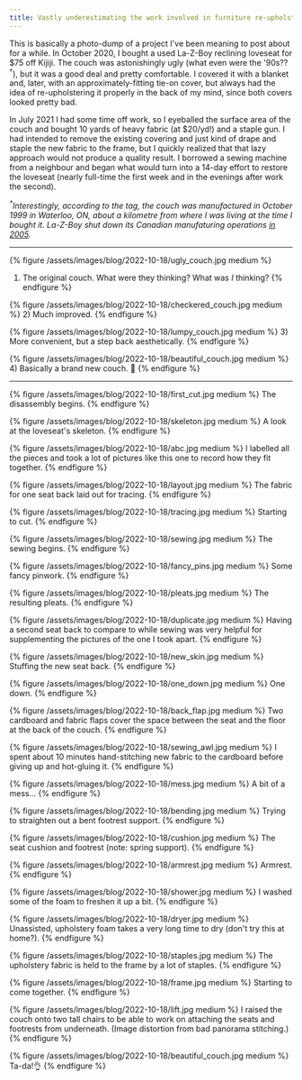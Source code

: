 ```yaml
---
title: Vastly underestimating the work involved in furniture re-upholstery
---
```


This is basically a photo-dump of a project I've been meaning to post about for a while. In October 2020, I bought a used La-Z-Boy reclining loveseat for $75 off Kijiji. The couch was astonishingly ugly (what even were the '90s??<sup>†</sup>), but it was a good deal and pretty comfortable. I covered it with a blanket and, later, with an approximately-fitting tie-on cover, but always had the idea of re-upholstering it properly in the back of my mind, since both covers looked pretty bad.

In July 2021 I had some time off work, so I eyeballed the surface area of the couch and bought 10 yards of heavy fabric (at $20/yd!) and a staple gun. I had intended to remove the existing covering and just kind of drape and staple the new fabric to the frame, but I quickly realized that that lazy approach would not produce a quality result. I borrowed a sewing machine from a neighbour and began what would turn into a 14-day effort to restore the loveseat (nearly full-time the first week and in the evenings after work the second).

*<sup>†</sup>Interestingly, according to the tag, the couch was manufactured in October 1999 in Waterloo, ON, about a kilometre from where I was living at the time I bought it. La-Z-Boy shut down its Canadian manufaturing operations [in 2005](https://investors.la-z-boy.com/news-releases/news-release-details/la-z-boy-close-canadian-upholstery-facility).*

---

{% figure /assets/images/blog/2022-10-18/ugly_couch.jpg medium %}
  1) The original couch. What were they thinking? What was <i>I</i> thinking?
{% endfigure %}

{% figure /assets/images/blog/2022-10-18/checkered_couch.jpg medium %}
  2) Much improved.
{% endfigure %}

{% figure /assets/images/blog/2022-10-18/lumpy_couch.jpg medium %}
  3) More convenient, but a step back aesthetically.
{% endfigure %}

{% figure /assets/images/blog/2022-10-18/beautiful_couch.jpg medium %}
  4) Basically a brand new couch. 🎉
{% endfigure %}

---

{% figure /assets/images/blog/2022-10-18/first_cut.jpg medium %}
  The disassembly begins.
{% endfigure %}

{% figure /assets/images/blog/2022-10-18/skeleton.jpg medium %}
  A look at the loveseat's skeleton.
{% endfigure %}

{% figure /assets/images/blog/2022-10-18/abc.jpg medium %}
  I labelled all the pieces and took a lot of pictures like this one to record how they fit together.
{% endfigure %}

{% figure /assets/images/blog/2022-10-18/layout.jpg medium %}
  The fabric for one seat back laid out for tracing.
{% endfigure %}

{% figure /assets/images/blog/2022-10-18/tracing.jpg medium %}
  Starting to cut.
{% endfigure %}

{% figure /assets/images/blog/2022-10-18/sewing.jpg medium %}
  The sewing begins.
{% endfigure %}

{% figure /assets/images/blog/2022-10-18/fancy_pins.jpg medium %}
  Some fancy pinwork.
{% endfigure %}

{% figure /assets/images/blog/2022-10-18/pleats.jpg medium %}
  The resulting pleats.
{% endfigure %}

{% figure /assets/images/blog/2022-10-18/duplicate.jpg medium %}
  Having a second seat back to compare to while sewing was very helpful for supplementing the pictures of the one I took apart.
{% endfigure %}

{% figure /assets/images/blog/2022-10-18/new_skin.jpg medium %}
  Stuffing the new seat back.
{% endfigure %}

{% figure /assets/images/blog/2022-10-18/one_down.jpg medium %}
  One down.
{% endfigure %}

{% figure /assets/images/blog/2022-10-18/back_flap.jpg medium %}
  Two cardboard and fabric flaps cover the space between the seat and the floor at the back of the couch.
{% endfigure %}

{% figure /assets/images/blog/2022-10-18/sewing_awl.jpg medium %}
  I spent about 10 minutes hand-stitching new fabric to the cardboard before giving up and hot-gluing it.
{% endfigure %}

{% figure /assets/images/blog/2022-10-18/mess.jpg medium %}
  A bit of a mess...
{% endfigure %}

{% figure /assets/images/blog/2022-10-18/bending.jpg medium %}
  Trying to straighten out a bent footrest support.
{% endfigure %}

{% figure /assets/images/blog/2022-10-18/cushion.jpg medium %}
  The seat cushion and footrest (note: spring support).
{% endfigure %}

{% figure /assets/images/blog/2022-10-18/armrest.jpg medium %}
  Armrest.
{% endfigure %}

{% figure /assets/images/blog/2022-10-18/shower.jpg medium %}
  I washed some of the foam to freshen it up a bit.
{% endfigure %}

{% figure /assets/images/blog/2022-10-18/dryer.jpg medium %}
  Unassisted, upholstery foam takes a very long time to dry (don't try this at home?).
{% endfigure %}

{% figure /assets/images/blog/2022-10-18/staples.jpg medium %}
  The upholstery fabric is held to the frame by a lot of staples. 
{% endfigure %}

{% figure /assets/images/blog/2022-10-18/frame.jpg medium %}
  Starting to come together.
{% endfigure %}

{% figure /assets/images/blog/2022-10-18/lift.jpg medium %}
  I raised the couch onto two tall chairs to be able to work on attaching the seats and footrests from underneath. (Image distortion from bad panorama stitching.)
{% endfigure %}

{% figure /assets/images/blog/2022-10-18/beautiful_couch.jpg medium %}
  Ta-da!👌
{% endfigure %}
